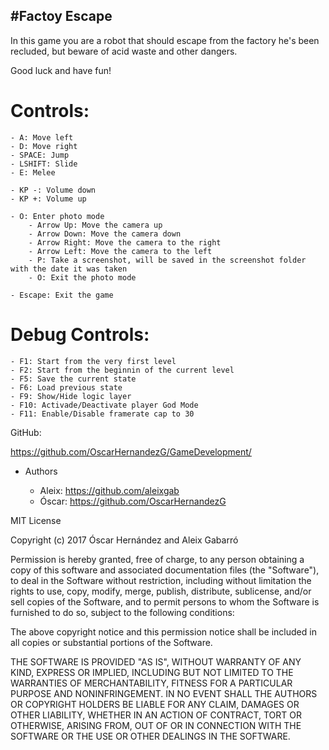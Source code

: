 ## #Factoy Escape

In this game you are a robot that should escape from the factory he's been recluded,
but beware of acid waste and other dangers.


Good luck and have fun!


# Controls:

 	- A: Move left
	- D: Move right
	- SPACE: Jump
	- LSHIFT: Slide
	- E: Melee

	- KP -: Volume down
	- KP +: Volume up
	
	- O: Enter photo mode
		- Arrow Up: Move the camera up
		- Arrow Down: Move the camera down
		- Arrow Right: Move the camera to the right
		- Arrow Left: Move the camera to the left
		- P: Take a screenshot, will be saved in the screenshot folder with the date it was taken 
		- O: Exit the photo mode

	- Escape: Exit the game
	
	
# Debug Controls:
	
	- F1: Start from the very first level
	- F2: Start from the beginnin of the current level
	- F5: Save the current state
	- F6: Load previous state
	- F9: Show/Hide logic layer
	- F10: Activade/Deactivate player God Mode
	- F11: Enable/Disable framerate cap to 30


GitHub:

https://github.com/OscarHernandezG/GameDevelopment/

  - Authors
 
	- Aleix: https://github.com/aleixgab
	- Óscar: https://github.com/OscarHernandezG

MIT License

Copyright (c) 2017 Óscar Hernández and Aleix Gabarró

Permission is hereby granted, free of charge, to any person obtaining a copy
of this software and associated documentation files (the "Software"), to deal
in the Software without restriction, including without limitation the rights
to use, copy, modify, merge, publish, distribute, sublicense, and/or sell
copies of the Software, and to permit persons to whom the Software is
furnished to do so, subject to the following conditions:

The above copyright notice and this permission notice shall be included in all
copies or substantial portions of the Software.

THE SOFTWARE IS PROVIDED "AS IS", WITHOUT WARRANTY OF ANY KIND, EXPRESS OR
IMPLIED, INCLUDING BUT NOT LIMITED TO THE WARRANTIES OF MERCHANTABILITY,
FITNESS FOR A PARTICULAR PURPOSE AND NONINFRINGEMENT. IN NO EVENT SHALL THE
AUTHORS OR COPYRIGHT HOLDERS BE LIABLE FOR ANY CLAIM, DAMAGES OR OTHER
LIABILITY, WHETHER IN AN ACTION OF CONTRACT, TORT OR OTHERWISE, ARISING FROM,
OUT OF OR IN CONNECTION WITH THE SOFTWARE OR THE USE OR OTHER DEALINGS IN THE
SOFTWARE.

